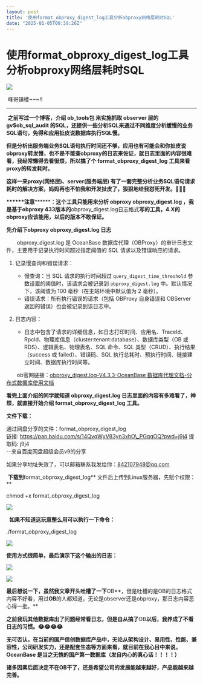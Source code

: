 ```yaml
---
layout: post
title: '使用format_obproxy_digest_log工具分析obproxy网络层耗时SQL'
date: "2025-01-05T00:39:26Z"
---
```

使用format\_obproxy\_digest\_log工具分析obproxy网络层耗时SQL
=================================================

![](https://img2024.cnblogs.com/blog/3038670/202501/3038670-20250104031540172-1161563949.jpg)

 峰哥镇楼~~~!!

* * *

 **之前写过一个博客，介绍 ob\_tools包 来实施抓取 observer 层的 gv$ob\_sql\_audit 的SQL，还提供一些分析SQL来通过不同维度分析缓慢的业务SQL语句，免得和应用扯皮说数据库执行SQL慢。**

**但是分析出服务端业务SQL语句执行时间还不够，应用也有可能会和你扯皮说obproxy转发慢，也不是不能查obproxy的日志来佐证，就日志里面的内容很难看，我经常懒得去看很烦，所以搞了个 format\_obproxy\_digest\_log 工具来看proxy的转发耗时。**

**这样一来proxy(网络层)、server(服务端层) 有了一套完整分析业务SQL语句请求耗时的解决方案，妈妈再也不怕我和开发扯皮了，狠狠地给我怼死开发。🤞🤞🤞**

**\*\*\*\*\*\*注意**\*\*\*\*\*\***：这个工具只能用来分析 obproxy obproxy\_digest.log ，我是基于obproxy 433版本的**obproxy\_digest.log日志格式**写的工具，4.X的obproxy应该能用，以后的版本不敢保证。**

**先介绍下obproxy obproxy\_digest.log 日志**

　　obproxy\_digest.log 是 OceanBase 数据库代理（OBProxy）的审计日志文件，主要用于记录执行时间超过指定阈值的 SQL 请求以及错误响应的请求。

1.  记录慢查询和错误请求：
    
    *   慢查询：当 SQL 请求的执行时间超过 `query_digest_time_threshold` 参数设置的阈值时，该请求会被记录到 `obproxy_digest.log` 中。默认情况下，该阈值为 100 毫秒（在主站环境中默认值为 2 毫秒）。
    *   错误请求：所有执行错误的请求（包括 OBProxy 自身错误和 OBServer 返回的错误）也会被记录到该日志中。
2.  日志内容：
    
    *   日志中包含了请求的详细信息，如日志打印时间、应用名、TraceId、RpcId、物理库信息（cluster:tenant:database）、数据库类型（OB 或 RDS）、逻辑表名、物理表名、SQL 命令、SQL 类型（CRUD）、执行结果（success 或 failed）、错误码、SQL 执行总耗时、预执行时间、链接建立时间、数据库执行时间等。

　　ob官网链接：[obproxy\_digest.log-V4.3.3-OceanBase 数据库代理文档-分布式数据库使用文档](https://www.oceanbase.com/docs/common-odp-doc-cn-1000000002024094)

**看完上面介绍的同学就知道 obproxy\_digest.log 日志里面的内容有多难看了，神烦，就直接开始介绍 format\_obproxy\_digest\_log 工具。**

**文件下载：**

通过网盘分享的文件：format\_obproxy\_digest\_log  
链接: https://pan.baidu.com/s/14QvqWyV83yn3xhO\_PGqqOQ?pwd=j9j4 提取码: j9j4  
\--来自百度网盘超级会员v9的分享

如果分享地址失效了，可以邮箱联系我发给你：842107948@qq.com

 **下载到**format\_obproxy\_digest\_log** 文件后上传到Linux服务器，先赋个权限：**

chmod +x format\_obproxy\_digest\_log

![](https://img2024.cnblogs.com/blog/3038670/202501/3038670-20250104023600912-111512134.png)

  **如果不知道这玩意整么用可以执行一下命令：**

./format\_obproxy\_digest\_log

![](https://img2024.cnblogs.com/blog/3038670/202501/3038670-20250104024154061-1100617874.jpg)

**使用方式很简单，最后演示下这个输出的日志：**

![](https://img2024.cnblogs.com/blog/3038670/202501/3038670-20250104024641964-1085470420.png)

![](https://img2024.cnblogs.com/blog/3038670/202501/3038670-20250104025010839-1135009291.png)

**最后想说一下，虽然我文章开头吐槽了一下**OB**，但是吐槽的是OB的日志格式内容不好看，用过**OB**的人都知道，无论是observer还是obproxy，那日志内容恶心得一批。**

**之前我玩其他数据库出了问题经常看日志，但是自从搞了**OB**以后，我养成了不看日志的习惯。😂😂😂😂**

**无可否认，在当前的国产信创数据库产品中，无论从架构设计、易用性、性能、兼容性，公司研发实力，还是配套生态等方面来看，就目前在我心目中来说，**OceanBase** 是当之无愧的国产第一数据库（发自内心的真心话！！！！）**

**诸多因素后面决定不在OB干了，还是希望公司的发展能越来越好，产品能越来越完善。**